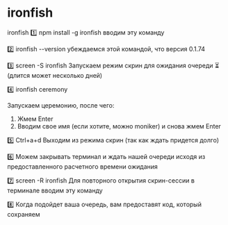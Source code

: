 # ironfish
ironfish
1️⃣ npm install -g ironfish
вводим эту команду

2️⃣ ironfish --version
убеждаемся этой командой, что версия 0.1.74

3️⃣ screen -S ironfish
Запускаем режим скрин для ожидания очереди ⏳ (длится может несколько дней)

4️⃣ ironfish ceremony

Запускаем церемонию, после чего:
1. Жмем Enter
2. Вводим свое имя (если хотите, можно moniker) и снова жмем Enter

5️⃣ Ctrl+a+d
Выходим из режима скрин (так как ждать придется долго)

6️⃣ Можем закрывать терминал и ждать нашей очереди исходя из предоставленного расчетного времени ожидания

7️⃣ screen -R ironfish
Для повторного открытия скрин-сессии в терминале вводим эту команду

8️⃣ Когда подойдет ваша очередь, вам предоставят код, который сохраняем
